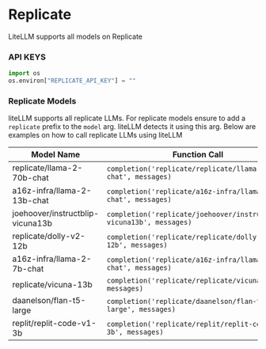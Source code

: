 # Replicate

LiteLLM supports all models on Replicate

### API KEYS
```python
import os 
os.environ["REPLICATE_API_KEY"] = ""
```


### Replicate Models
liteLLM supports all replicate LLMs. For replicate models ensure to add a `replicate` prefix to the `model` arg. liteLLM detects it using this arg. 
Below are examples on how to call replicate LLMs using liteLLM 

Model Name                  | Function Call                                                  | Required OS Variables                |
-----------------------------|----------------------------------------------------------------|--------------------------------------|
 replicate/llama-2-70b-chat | `completion('replicate/replicate/llama-2-70b-chat', messages)` | `os.environ['REPLICATE_API_KEY']`    |
 a16z-infra/llama-2-13b-chat| `completion('replicate/a16z-infra/llama-2-13b-chat', messages)`| `os.environ['REPLICATE_API_KEY']`    |
 joehoover/instructblip-vicuna13b | `completion('replicate/joehoover/instructblip-vicuna13b', messages)` | `os.environ['REPLICATE_API_KEY']` |
 replicate/dolly-v2-12b     | `completion('replicate/replicate/dolly-v2-12b', messages)`     | `os.environ['REPLICATE_API_KEY']`    |
 a16z-infra/llama-2-7b-chat | `completion('replicate/a16z-infra/llama-2-7b-chat', messages)` | `os.environ['REPLICATE_API_KEY']`    |
 replicate/vicuna-13b       | `completion('replicate/replicate/vicuna-13b', messages)`       | `os.environ['REPLICATE_API_KEY']`    |
 daanelson/flan-t5-large    | `completion('replicate/daanelson/flan-t5-large', messages)`    | `os.environ['REPLICATE_API_KEY']`    |
 replit/replit-code-v1-3b   | `completion('replicate/replit/replit-code-v1-3b', messages)`   | `os.environ['REPLICATE_API_KEY']`    |
